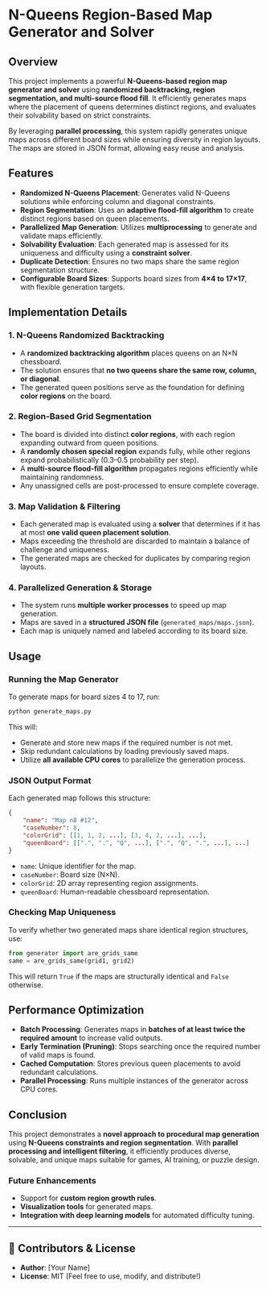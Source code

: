 # N-Queens Region-Based Map Generator and Solver

## Overview
This project implements a powerful **N-Queens-based region map generator and solver** using **randomized backtracking, region segmentation, and multi-source flood fill**. It efficiently generates maps where the placement of queens determines distinct regions, and evaluates their solvability based on strict constraints. 

By leveraging **parallel processing**, this system rapidly generates unique maps across different board sizes while ensuring diversity in region layouts. The maps are stored in JSON format, allowing easy reuse and analysis.

## Features
- **Randomized N-Queens Placement**: Generates valid N-Queens solutions while enforcing column and diagonal constraints.
- **Region Segmentation**: Uses an **adaptive flood-fill algorithm** to create distinct regions based on queen placements.
- **Parallelized Map Generation**: Utilizes **multiprocessing** to generate and validate maps efficiently.
- **Solvability Evaluation**: Each generated map is assessed for its uniqueness and difficulty using a **constraint solver**.
- **Duplicate Detection**: Ensures no two maps share the same region segmentation structure.
- **Configurable Board Sizes**: Supports board sizes from **4×4 to 17×17**, with flexible generation targets.

## Implementation Details
### 1. N-Queens Randomized Backtracking
- A **randomized backtracking algorithm** places queens on an N×N chessboard.
- The solution ensures that **no two queens share the same row, column, or diagonal**.
- The generated queen positions serve as the foundation for defining **color regions** on the board.

### 2. Region-Based Grid Segmentation
- The board is divided into distinct **color regions**, with each region expanding outward from queen positions.
- A **randomly chosen special region** expands fully, while other regions expand probabilistically (0.3–0.5 probability per step).
- A **multi-source flood-fill algorithm** propagates regions efficiently while maintaining randomness.
- Any unassigned cells are post-processed to ensure complete coverage.

### 3. Map Validation & Filtering
- Each generated map is evaluated using a **solver** that determines if it has at most **one valid queen placement solution**.
- Maps exceeding the threshold are discarded to maintain a balance of challenge and uniqueness.
- The generated maps are checked for duplicates by comparing region layouts.

### 4. Parallelized Generation & Storage
- The system runs **multiple worker processes** to speed up map generation.
- Maps are saved in a **structured JSON file** (`generated_maps/maps.json`).
- Each map is uniquely named and labeled according to its board size.

## Usage
### Running the Map Generator
To generate maps for board sizes 4 to 17, run:
```bash
python generate_maps.py
```
This will:
- Generate and store new maps if the required number is not met.
- Skip redundant calculations by loading previously saved maps.
- Utilize **all available CPU cores** to parallelize the generation process.

### JSON Output Format
Each generated map follows this structure:
```json
{
    "name": "Map n8 #12",
    "caseNumber": 8,
    "colorGrid": [[1, 1, 2, ...], [3, 4, 2, ...], ...],
    "queenBoard": [[".", ".", "Q", ...], [".", "Q", ".", ...], ...]
}
```
- `name`: Unique identifier for the map.
- `caseNumber`: Board size (N×N).
- `colorGrid`: 2D array representing region assignments.
- `queenBoard`: Human-readable chessboard representation.

### Checking Map Uniqueness
To verify whether two generated maps share identical region structures, use:
```python
from generator import are_grids_same
same = are_grids_same(grid1, grid2)
```
This will return `True` if the maps are structurally identical and `False` otherwise.

## Performance Optimization
- **Batch Processing**: Generates maps in **batches of at least twice the required amount** to increase valid outputs.
- **Early Termination (Pruning)**: Stops searching once the required number of valid maps is found.
- **Cached Computation**: Stores previous queen placements to avoid redundant calculations.
- **Parallel Processing**: Runs multiple instances of the generator across CPU cores.

## Conclusion
This project demonstrates a **novel approach to procedural map generation** using **N-Queens constraints and region segmentation**. With **parallel processing and intelligent filtering**, it efficiently produces diverse, solvable, and unique maps suitable for games, AI training, or puzzle design.

### Future Enhancements
- Support for **custom region growth rules**.
- **Visualization tools** for generated maps.
- **Integration with deep learning models** for automated difficulty tuning.

---
## 📌 Contributors & License
- **Author**: [Your Name]
- **License**: MIT (Feel free to use, modify, and distribute!)


